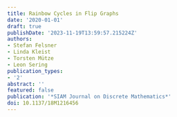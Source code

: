 ```yaml
---
title: Rainbow Cycles in Flip Graphs
date: '2020-01-01'
draft: true
publishDate: '2023-11-19T13:59:57.215224Z'
authors:
- Stefan Felsner
- Linda Kleist
- Torsten Mütze
- Leon Sering
publication_types:
- '2'
abstract: ''
featured: false
publication: '*SIAM Journal on Discrete Mathematics*'
doi: 10.1137/18M1216456
---
```


